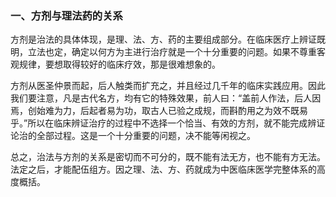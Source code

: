 ### 一、方剂与理法药的关系

方剂是治法的具体体现，是理、法、方、药的主要组成部分。在临床医疗上辨证既明，立法也定，确定以何方为主进行治疗就是一个十分重要的问题。如果不尊重客观规律，要想取得较好的临床疗效，那是很难想象的。

方剂从医圣仲景而起，后人触类而扩充之，并且经过几千年的临床实践应用。因此我们要注意，凡是古代名方，均有它的特殊效果，前人曰：“盖前人作法，后人因焉，创始难为力，后起者易为功，取古人已验之成规，而斟酌用之为效不既易乎。”所以在临床辨证治疗的过程中不选择一个恰当、有效的方剂，就不能完成辨证论治的全部过程。这是一个十分重要的问题，决不能等闲视之。

总之，治法与方剂的关系是密切而不可分的，既不能有法无方，也不能有方无法。法定之后，才能配伍组方。因之理、法、方、药就成为中医临床医学完整体系的高度概括。
